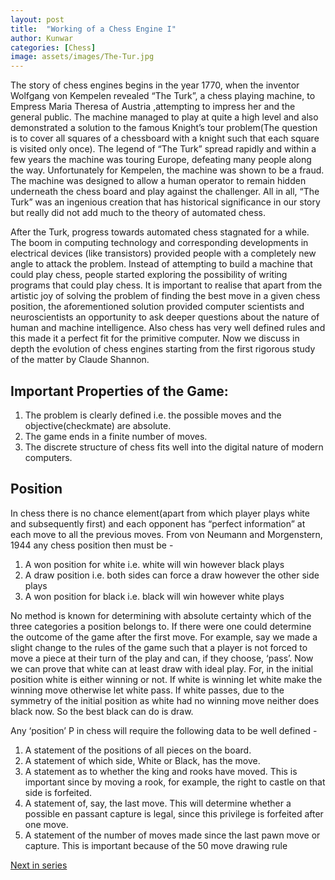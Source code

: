 ```yaml
---
layout: post
title:  "Working of a Chess Engine I"
author: Kunwar
categories: [Chess]
image: assets/images/The-Tur.jpg
---
```


The story of chess engines begins in the year 1770, when the inventor Wolfgang von Kempelen revealed “The Turk”, a chess playing machine, to Empress Maria Theresa of Austria ,attempting to impress her and the general public. The machine managed to play at quite a high level and also demonstrated a solution to the famous Knight’s tour problem(The question is to cover all squares of a chessboard with a knight such that each square is visited only once). The legend of “The Turk” spread rapidly and within a few years the machine was touring Europe, defeating many people along the way. Unfortunately for Kempelen, the machine was shown to be a fraud. The machine was designed to allow a human operator to remain hidden underneath the chess board and play against the challenger. All in all, “The Turk” was an ingenious creation that has historical significance in our story but really did not add much to the theory of automated chess.

After the Turk, progress towards automated chess stagnated for a while. The boom in computing technology and corresponding developments in electrical devices (like transistors) provided people with a completely new angle to attack the problem. Instead of attempting to build a machine that could play chess, people started exploring the possibility of writing programs that could play chess. It is important to realise that apart from the artistic joy of  solving the problem of finding the best move in a given chess position, the aforementioned solution provided computer scientists and neuroscientists an opportunity to ask deeper questions about the nature of human and machine intelligence. Also chess has very well defined rules and this made it a perfect fit for the primitive computer. Now we discuss in depth the evolution of chess engines starting from the first rigorous study of the matter by Claude Shannon. 

## Important Properties of the Game:
1. The problem is clearly defined i.e. the possible moves and the objective(checkmate) are absolute. 
2. The game ends in a finite number of moves.
3. The discrete structure of chess fits well into the digital nature of modern computers.

## Position
In chess there is no chance element(apart from which player plays white and subsequently first) and each opponent has “perfect information” at each move to all the previous moves. From von Neumann and Morgenstern, 1944 any chess position then must be -
1. A won position for white i.e. white will win however black plays
2. A draw position i.e. both sides can force a draw however the other side plays
3. A won position for black i.e. black will win however white plays

No method is known for determining with absolute certainty which of the three categories a position belongs to. If there were one could determine the outcome of the game after the first move. For example, say we made a slight change to the rules of the game such that a player is not forced to move a piece at their turn of the play and can, if they choose, ‘pass’. Now we can prove that white can at least draw with ideal play. For, in the initial position white is either winning or not. If white is winning let white make the winning move otherwise let white pass. If white passes, due to the symmetry of the initial position as white had no winning move neither does black now. So the best black can do is draw. 

Any ‘position’ P in chess will require the following data to be well defined -
1. A statement of the positions of all pieces on the board. 
2. A statement of which side, White or Black, has the move.
3. A statement as to whether the king and rooks have moved. This is important since by moving a rook, for example, the right to castle on that side is forfeited.
4. A statement of, say, the last move. This will determine whether a possible en passant capture is legal, since this privilege is forfeited after one move.
5. A statement of the number of moves made since the last pawn move or capture. This is important because of the 50 move drawing rule


[Next in series](/chess-engine2)
